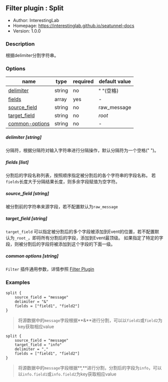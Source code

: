 ## Filter plugin : Split

* Author: InterestingLab
* Homepage: https://interestinglab.github.io/seatunnel-docs
* Version: 1.0.0

### Description

根据delimiter分割字符串。

### Options

| name | type | required | default value |
| --- | --- | --- | --- |
| [delimiter](#delimiter-string) | string | no | " "(空格) |
| [fields](#fields-array) | array | yes | - |
| [source_field](#source_field-string) | string | no | raw_message |
| [target_field](#target_field-string) | string | no | _root_ |
| [common-options](#common-options-string)| string | no | - |


##### delimiter [string]

分隔符，根据分隔符对输入字符串进行分隔操作，默认分隔符为一个空格(" ")。

##### fields [list]

分割后的字段名称列表，按照顺序指定被分割后的各个字符串的字段名称。
若`fields`长度大于分隔结果长度，则多余字段赋值为空字符。

##### source_field [string]

被分割前的字符串来源字段，若不配置默认为`raw_message`

##### target_field [string]

`target_field` 可以指定被分割后的多个字段被添加到Event的位置，若不配置默认为`_root_`，即将所有分割后的字段，添加到Event最顶级。
如果指定了特定的字段，则被分割后的字段将被添加到这个字段的下面一级。

##### common options [string]

`Filter` 插件通用参数，详情参照 [Filter Plugin](/zh-cn/v1/configuration/filter-plugin)


### Examples

```
split {
    source_field = "message"
    delimiter = "&"
    fields = ["field1", "field2"]
}
```

> 将源数据中的`message`字段根据**&**进行分割，可以以`field1`或`field2`为key获取相应value

```
split {
    source_field = "message"
    target_field = "info"
    delimiter = ","
    fields = ["field1", "field2"]
}
```

> 将源数据中的`message`字段根据**,**进行分割，分割后的字段为`info`，可以以`info.field1`或`info.field2`为key获取相应value
